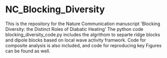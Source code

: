 # NC_Blocking_Diversity
This is the repository for the Nature Communication manuscript 'Blocking Diversity: the Distinct Roles of Diabatic Heating'
The python code blocking_diversity_code.py includes the algrithom to separte ridge blocks and dipole blocks based on local wave activity framwork. Code for composite analysis is also included, and code for reproducing key Figures can be found as well.
